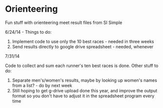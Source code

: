 Orienteering
============

Fun stuff with orienteering meet result files from SI Simple

6/24/14 - Things to do:

1. Implement code to use only the 10 best races - needed in three weeks
2. Send results directly to google drive spreadsheet - needed, whenever

7/31/14

Code to collect and sum each runner's ten best races is done. 
Other stuff to do:

1. Separate men's/women's results, maybe by looking up women's names 
   from a list? - do by next week
2. Still hoping to get g-drive upload done this year, and improve the
   output format so you don't have to adjust it in the spreadsheet
   program every time
